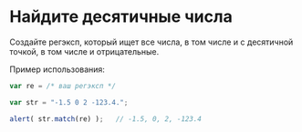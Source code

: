 # Найдите десятичные числа

Создайте регэксп, который ищет все числа, в том числе и с десятичной точкой, в том числе и отрицательные.

Пример использования:

```js run
var re = /* ваш регэксп */

var str = "-1.5 0 2 -123.4.";

alert( str.match(re) );   // -1.5, 0, 2, -123.4
```
